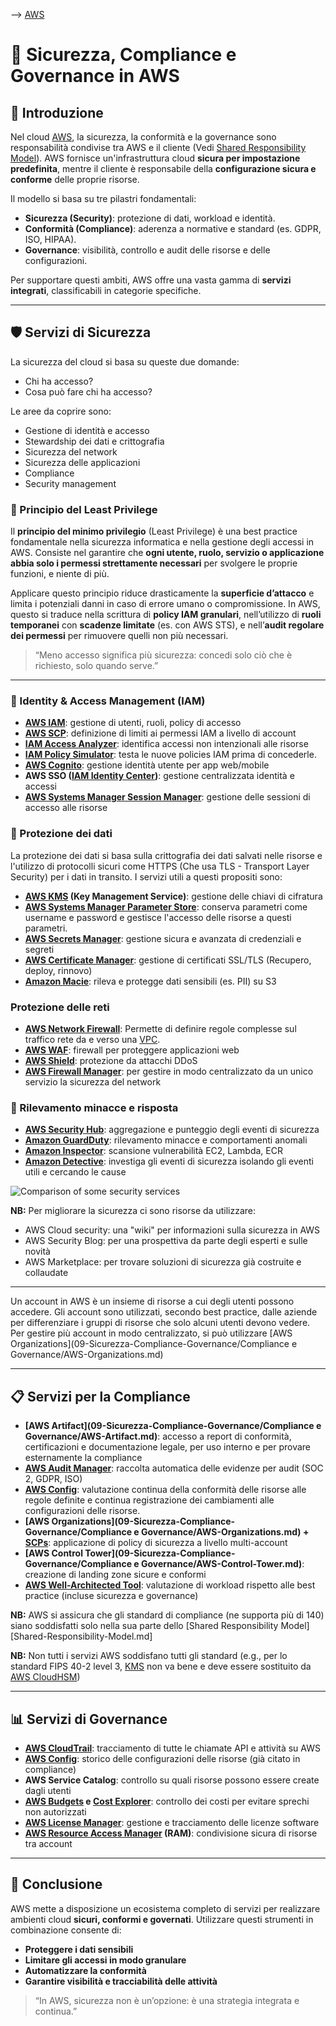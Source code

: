 --> [AWS](/00-Intro/AWS.md)
# 🔐 Sicurezza, Compliance e Governance in AWS

## 📘 Introduzione

Nel cloud [AWS](/00-Intro/AWS.md), la sicurezza, la conformità e la governance sono responsabilità condivise tra AWS e il cliente (Vedi [Shared Responsibility Model](/00-Intro/Shared-Responsibility-Model.md)). 
AWS fornisce un'infrastruttura cloud **sicura per impostazione predefinita**, mentre il cliente è responsabile della **configurazione sicura e conforme** delle proprie risorse.

Il modello si basa su tre pilastri fondamentali:
- **Sicurezza (Security)**: protezione di dati, workload e identità.
- **Conformità (Compliance)**: aderenza a normative e standard (es. GDPR, ISO, HIPAA).
- **Governance**: visibilità, controllo e audit delle risorse e delle configurazioni.

Per supportare questi ambiti, AWS offre una vasta gamma di **servizi integrati**, classificabili in categorie specifiche.

---

## 🛡️ Servizi di Sicurezza

La sicurezza del cloud si basa su queste due domande:
- Chi ha accesso?
- Cosa può fare chi ha accesso?

Le aree da coprire sono:
- Gestione di identità e accesso
- Stewardship dei dati e crittografia
- Sicurezza del network
- Sicurezza delle applicazioni
- Compliance
- Security management

### 🔐 Principio del Least Privilege

Il **principio del minimo privilegio** (Least Privilege) è una best practice fondamentale nella sicurezza informatica e nella gestione degli accessi in AWS. Consiste nel garantire che **ogni utente, ruolo, servizio o applicazione abbia solo i permessi strettamente necessari** per svolgere le proprie funzioni, e niente di più.

Applicare questo principio riduce drasticamente la **superficie d’attacco** e limita i potenziali danni in caso di errore umano o compromissione. 
In AWS, questo si traduce nella scrittura di **policy IAM granulari**, nell’utilizzo di **ruoli temporanei** con **scadenze limitate** (es. con AWS STS), e nell’**audit regolare dei permessi** per rimuovere quelli non più necessari.

> “Meno accesso significa più sicurezza: concedi solo ciò che è richiesto, solo quando serve.”

---

### 👤 Identity & Access Management (IAM)

- **[AWS IAM](/09-Sicurezza-Compliance-Governance/Sicurezza/AWS-IAM.md)**: gestione di utenti, ruoli, policy di accesso
- **[AWS SCP](/09-Sicurezza-Compliance-Governance/Sicurezza/AWS-Service-Control-Policies.md)**: definizione di limiti ai permessi IAM a livello di account
- **[IAM Access Analyzer](/09-Sicurezza-Compliance-Governance/Sicurezza/IAM-Access-Analyzer.md)**: identifica accessi non intenzionali alle risorse
- **[IAM Policy Simulator](/09-Sicurezza-Compliance-Governance/Sicurezza/IAM-Policy-Simulator.md)**: testa le nuove policies IAM prima di concederle.
- **[AWS Cognito](/09-Sicurezza-Compliance-Governance/Sicurezza/AWS-Cognito.md)**: gestione identità utente per app web/mobile
- **AWS SSO ([IAM Identity Center](/09-Sicurezza-Compliance-Governance/Sicurezza/AWS-IAM-Identity-Center.md))**: gestione centralizzata identità e accessi
- **[AWS Systems Manager Session Manager](/09-Sicurezza-Compliance-Governance/Sicurezza/AWS-Systems-Manager-Session-Manager.md)**: gestione delle sessioni di accesso alle risorse

### 🔐 Protezione dei dati

La protezione dei dati si basa sulla crittografia dei dati salvati nelle risorse e l'utilizzo di protocolli sicuri come HTTPS (Che usa TLS - Transport Layer Security) per i dati in transito.
I servizi utili a questi propositi sono:
- **[AWS KMS](/09-Sicurezza-Compliance-Governance/Sicurezza/AWS-KMS.md) (Key Management Service)**: gestione delle chiavi di cifratura
- **[AWS Systems Manager Parameter Store](/09-Sicurezza-Compliance-Governance/Sicurezza/AWS-Systems-Manager-Parameter-Store.md)**: conserva parametri come username e password e gestisce l'accesso delle risorse a questi parametri.
- **[AWS Secrets Manager](/09-Sicurezza-Compliance-Governance/Sicurezza/AWS-Secrets-Manager.md)**: gestione sicura e avanzata di credenziali e segreti
- **[AWS Certificate Manager](/09-Sicurezza-Compliance-Governance/Sicurezza/AWS-Certificate-Manager.md)**: gestione di certificati SSL/TLS (Recupero, deploy, rinnovo)
- **[Amazon Macie](/09-Sicurezza-Compliance-Governance/Sicurezza/Amazon-Macie.md)**: rileva e protegge dati sensibili (es. PII) su S3

### Protezione delle reti
- **[AWS Network Firewall](/09-Sicurezza-Compliance-Governance/Sicurezza/AWS-Network-Firewall.md)**: Permette di definire regole complesse sul traffico rete da e verso una [VPC](/03-CDN-e-Networking/Amazon-VPC.md).
- **[AWS WAF](/09-Sicurezza-Compliance-Governance/Sicurezza/AWS-WAF.md)**: firewall per proteggere applicazioni web
- **[AWS Shield](/09-Sicurezza-Compliance-Governance/Sicurezza/AWS-Shield.md)**: protezione da attacchi DDoS
- **[AWS Firewall Manager](/09-Sicurezza-Compliance-Governance/Sicurezza/AWS-Firewall-Manager.md)**: per gestire in modo centralizzato da un unico servizio la sicurezza del network
### 🧠 Rilevamento minacce e risposta

- **[AWS Security Hub](/09-Sicurezza-Compliance-Governance/Sicurezza/AWS-Security-Hub.md)**: aggregazione e punteggio degli eventi di sicurezza
- **[Amazon GuardDuty](/09-Sicurezza-Compliance-Governance/Sicurezza/Amazon-GuardDuty.md)**: rilevamento minacce e comportamenti anomali
- **[Amazon Inspector](/09-Sicurezza-Compliance-Governance/Sicurezza/Amazon-Inspector.md)**: scansione vulnerabilità EC2, Lambda, ECR
- **[Amazon Detective](/09-Sicurezza-Compliance-Governance/Sicurezza/Amazon-Detective.md)**: investiga gli eventi di sicurezza isolando gli eventi utili e cercando le cause

![Comparison of some security services](security-comparison.png)

**NB:** Per migliorare la sicurezza ci sono risorse da utilizzare:
- AWS Cloud security: una "wiki" per informazioni sulla sicurezza in AWS
- AWS Security Blog: per una prospettiva da parte degli esperti e sulle novità
- AWS Marketplace: per trovare soluzioni di sicurezza già costruite e collaudate

---
Un account in AWS è un insieme di risorse a cui degli utenti possono accedere. Gli account sono utilizzati, secondo best practice, dalle aziende per differenziare i gruppi di risorse che solo alcuni utenti devono vedere.
Per gestire più account in modo centralizzato, si può utilizzare [AWS Organizations](09-Sicurezza-Compliance-Governance/Compliance e Governance/AWS-Organizations.md)

---

## 📋 Servizi per la Compliance

- **[AWS Artifact](09-Sicurezza-Compliance-Governance/Compliance e Governance/AWS-Artifact.md)**: accesso a report di conformità, certificazioni e documentazione legale, per uso interno e per provare esternamente la compliance
- **[AWS Audit Manager](/08-Auditing-Monitoring-Logging/AWS-Audit-Manager.md)**: raccolta automatica delle evidenze per audit (SOC 2, GDPR, ISO)
- **[AWS Config](/08-Auditing-Monitoring-Logging/AWS-Config.md)**: valutazione continua della conformità delle risorse alle regole definite e continua registrazione dei cambiamenti alle configurazioni delle risorse.
- **[AWS Organizations](09-Sicurezza-Compliance-Governance/Compliance e Governance/AWS-Organizations.md) + [SCPs](/09-Sicurezza-Compliance-Governance/Sicurezza/AWS-Service-Control-Policies.md)**: applicazione di policy di sicurezza a livello multi-account
- **[AWS Control Tower](09-Sicurezza-Compliance-Governance/Compliance e Governance/AWS-Control-Tower.md)**: creazione di landing zone sicure e conformi
- **[AWS Well-Architected Tool](/08-Auditing-Monitoring-Logging/AWS-Well-Architected-Tool.md)**: valutazione di workload rispetto alle best practice (incluse sicurezza e governance)

**NB:** AWS si assicura che gli standard di compliance (ne supporta più di 140) siano soddisfatti solo nella sua parte dello [Shared Responsibility Model][Shared-Responsibility-Model.md]

**NB:** Non tutti i servizi AWS soddisfano tutti gli standard (e.g., per lo standard FIPS 40-2 level 3, [KMS](/09-Sicurezza-Compliance-Governance/Sicurezza/AWS-KMS.md) non va bene e deve essere sostituito da [AWS CloudHSM](/09-Sicurezza-Compliance-Governance/Sicurezza/AWS-CloudHSM.md))

---

## 📊 Servizi di Governance


- **[AWS CloudTrail](/08-Auditing-Monitoring-Logging/Amazon-CloudTrail.md)**: tracciamento di tutte le chiamate API e attività su AWS
- **[AWS Config](/08-Auditing-Monitoring-Logging/AWS-Config.md)**: storico delle configurazioni delle risorse (già citato in compliance)
- **AWS Service Catalog**: controllo su quali risorse possono essere create dagli utenti
- **[AWS Budgets](/10-Prezzo-Fatturazione-Supporto/AWS-Budgets.md) e [Cost Explorer](/10-Prezzo-Fatturazione-Supporto/AWS-Cost-Explorer.md)**: controllo dei costi per evitare sprechi non autorizzati
- **[AWS License Manager](/09-Sicurezza-Compliance-Governance/Sicurezza/AWS-License-Manager.md)**: gestione e tracciamento delle licenze software
- **[AWS Resource Access Manager](/09-Sicurezza-Compliance-Governance/Sicurezza/AWS-RAM.md) (RAM)**: condivisione sicura di risorse tra account

---

## 📌 Conclusione

AWS mette a disposizione un ecosistema completo di servizi per realizzare ambienti cloud **sicuri, conformi e governati**. Utilizzare questi strumenti in combinazione consente di:

- **Proteggere i dati sensibili**
- **Limitare gli accessi in modo granulare**
- **Automatizzare la conformità**
- **Garantire visibilità e tracciabilità delle attività**

> “In AWS, sicurezza non è un’opzione: è una strategia integrata e continua.”
